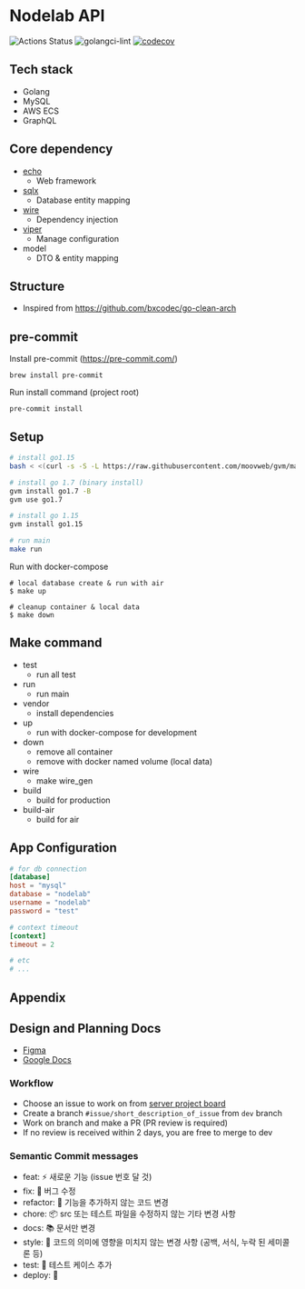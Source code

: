 # Nodelab API
![Actions Status](https://github.com/no-de-lab/nodelab-server/workflows/CICD/badge.svg?branch=dev)
![golangci-lint](https://github.com/no-de-lab/nodelab-server/workflows/golangci-lint/badge.svg?branch=dev)
[![codecov](https://codecov.io/gh/no-de-lab/nodelab-server/branch/dev/graph/badge.svg?token=BAEElqEtoc)](https://codecov.io/gh/no-de-lab/nodelab-server)

## Tech stack
- Golang
- MySQL 
- AWS ECS
- GraphQL
## Core dependency
- [echo](https://github.com/labstack/echo) 
  - Web framework
- [sqlx](https://github.com/jmoiron/sqlx)
  - Database entity mapping
- [wire](https://github.com/google/wire)
  - Dependency injection
- [viper](https://github.com/spf13/viper)
  - Manage configuration
- model
  - DTO & entity mapping

## Structure
- Inspired from https://github.com/bxcodec/go-clean-arch

## pre-commit
Install pre-commit (https://pre-commit.com/)
```
brew install pre-commit
```

Run install command (project root)
```
pre-commit install
```

## Setup
```bash
# install go1.15
bash < <(curl -s -S -L https://raw.githubusercontent.com/moovweb/gvm/master/binscripts/gvm-installer)

# install go 1.7 (binary install)
gvm install go1.7 -B
gvm use go1.7

# install go 1.15
gvm install go1.15

# run main
make run
```

Run with docker-compose
```
# local database create & run with air
$ make up

# cleanup container & local data
$ make down
```


## Make command
- test
  - run all test
- run
  - run main
- vendor
  - install dependencies
- up
  - run with docker-compose for development
- down
  - remove all container
  - remove with docker named volume (local data)
- wire
  - make wire_gen
- build
  - build for production
- build-air
  - build for air


## App Configuration
```toml
# for db connection
[database]
host = "mysql"
database = "nodelab"
username = "nodelab"
password = "test"

# context timeout
[context]
timeout = 2

# etc
# ...
```

## Appendix
## Design and Planning Docs
- [Figma](https://www.figma.com/file/wSDzlnpDbM5B3yigiVYbgX/1127_nodelab_wireframe_%EC%8A%A4%ED%81%AC%EB%9F%BC?node-id=275%3A887)
- [Google Docs](https://docs.google.com/spreadsheets/d/1tkgqKZP7wX2VGBmsYFr--c4LLsIzV3mR5X0P80Gb9nc/edit#gid=0)
### Workflow
- Choose an issue to work on from [server project board](https://github.com/no-de-lab/nodelab-server/projects/1)
- Create a branch `#issue/short_description_of_issue` from `dev` branch
- Work on branch and make a PR (PR review is required)
- If no review is received within 2 days, you are free to merge to dev

### Semantic Commit messages
- feat: :zap: 새로운 기능 (issue 번호 달 것)
- fix: :bug: 버그 수정
- refactor: :hammer: 기능을 추가하지 않는 코드 변경
- chore: :package: src 또는 테스트 파일을 수정하지 않는 기타 변경 사항
- docs: :books: 문서만 변경
- style: :shirt: 코드의 의미에 영향을 미치지 않는 변경 사항 (공백, 서식, 누락 된 세미콜론 등)
- test: :rotating_light: 테스트 케이스 추가
- deploy: :rocket:

